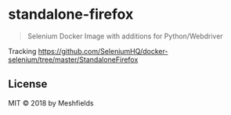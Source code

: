 # standalone-firefox
> Selenium Docker Image with additions for Python/Webdriver

Tracking https://github.com/SeleniumHQ/docker-selenium/tree/master/StandaloneFirefox


## License

MIT © 2018 by Meshfields
